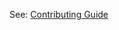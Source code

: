 See: [Contributing Guide](https://github.com/aws/aws-cdk/tree/main/packages/aws-cdk-lib/aws-ecs/README.md)
